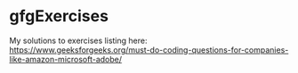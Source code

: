 # gfgExercises
My solutions to exercises listing here: https://www.geeksforgeeks.org/must-do-coding-questions-for-companies-like-amazon-microsoft-adobe/
